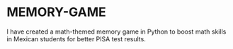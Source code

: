 # MEMORY-GAME
I have created a math-themed memory game in Python to boost math skills in Mexican students for better PISA test results.

